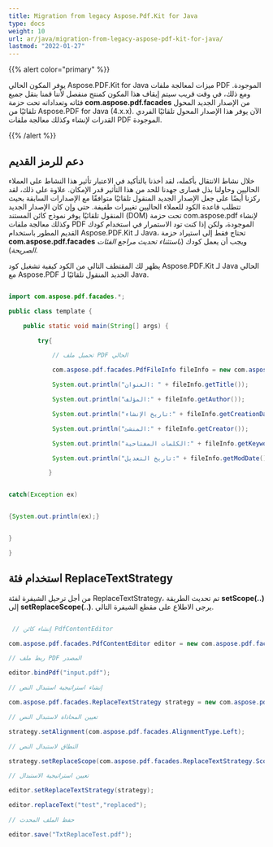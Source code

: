 ```yaml
---
title: Migration from legacy Aspose.Pdf.Kit for Java
type: docs
weight: 10
url: ar/java/migration-from-legacy-aspose-pdf-kit-for-java/
lastmod: "2022-01-27"
---
```


{{% alert color="primary" %}}

يوفر المكون الحالي Aspose.PDF.Kit for Java ميزات لمعالجة ملفات PDF الموجودة. ومع ذلك، في وقت قريب سيتم إيقاف هذا المكون كمنتج منفصل لأننا قمنا بنقل جميع فئاته وتعداداته تحت حزمة **com.aspose.pdf.facades** من الإصدار الجديد المحول تلقائيًا من Aspose.PDF for Java (4.x.x). الآن يوفر هذا الإصدار المحول تلقائيًا الفردي القدرات لإنشاء وكذلك معالجة ملفات PDF الموجودة.

{{% /alert %}}

## دعم للرمز القديم

خلال نشاط الانتقال بأكمله، لقد أخذنا بالتأكيد في الاعتبار تأثير هذا النشاط على العملاء الحاليين وحاولنا بذل قصارى جهدنا للحد من هذا التأثير قدر الإمكان.
 علاوة على ذلك، لقد ركزنا أيضًا على جعل الإصدار الجديد المنقول تلقائيًا متوافقًا مع الإصدارات السابقة بحيث تتطلب قاعدة الكود للعملاء الحاليين تغييرات طفيفة. حتى وإن كان الإصدار الجديد المنقول تلقائيًا يوفر نموذج كائن المستند (DOM) تحت حزمة com.aspose.pdf لإنشاء وكذلك معالجة ملفات PDF الموجودة، ولكن إذا كنت تود الاستمرار في استخدام كودك القديم المطور باستخدام Aspose.PDF.Kit لـ Java، تحتاج فقط إلى استيراد حزمة **com.aspose.pdf.facades** ويجب أن يعمل كودك (*باستثناء تحديث مراجع الفئات الصريحة*).

يظهر لك المقتطف التالي من الكود كيفية تشغيل كود Aspose.PDF.Kit لـ Java الحالي مع Aspose.PDF الجديد المنقول تلقائيًا لـ Java.

```java

import com.aspose.pdf.facades.*;

public class template {

    public static void main(String[] args) {

        try{

            // تحميل ملف PDF الحالي

            com.aspose.pdf.facades.PdfFileInfo fileInfo = new com.aspose.pdf.facades.PdfFileInfo("input.pdf");

            System.out.println("العنوان: " + fileInfo.getTitle());

            System.out.println("المؤلف:" + fileInfo.getAuthor());

            System.out.println("تاريخ الإنشاء:" + fileInfo.getCreationDate());

            System.out.println("المنشئ:" + fileInfo.getCreator());

            System.out.println("الكلمات المفتاحية:" + fileInfo.getKeywords());

            System.out.println("تاريخ التعديل:" + fileInfo.getModDate());

           }


catch(Exception ex)


{System.out.println(ex);}


}

}
```

## استخدام فئة ReplaceTextStrategy

من أجل ترحيل الشيفرة لفئة ReplaceTextStrategy، تم تحديث الطريقة **setScope(..)** إلى **setReplaceScope(..)**. يرجى الاطلاع على مقطع الشيفرة التالي.

```java

 // إنشاء كائن PdfContentEditor

com.aspose.pdf.facades.PdfContentEditor editor = new com.aspose.pdf.facades.PdfContentEditor();

// ربط ملف PDF المصدر

editor.bindPdf("input.pdf");

// إنشاء استراتيجية استبدال النص

com.aspose.pdf.facades.ReplaceTextStrategy strategy = new com.aspose.pdf.facades.ReplaceTextStrategy();

// تعيين المحاذاة لاستبدال النص

strategy.setAlignment(com.aspose.pdf.facades.AlignmentType.Left);

// النطاق لاستبدال النص

strategy.setReplaceScope(com.aspose.pdf.facades.ReplaceTextStrategy.Scope.REPLACE_ALL);

// تعيين استراتيجية الاستبدال

editor.setReplaceTextStrategy(strategy);

editor.replaceText("test","replaced");

// حفظ الملف المحدث

editor.save("TxtReplaceTest.pdf");
```